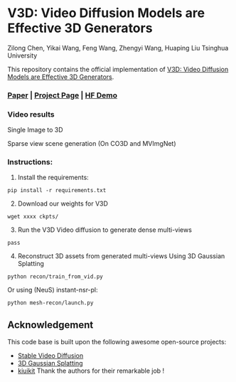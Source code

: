 # V3D: Video Diffusion Models are Effective 3D Generators
Zilong Chen, Yikai Wang, Feng Wang, Zhengyi Wang, Huaping Liu
Tsinghua University

This repository contains the official implementation of [V3D: Video Diffusion Models are Effective 3D Generators](404). 


### [Paper](TBD) | [Project Page](TBD) | [HF Demo](TBD)

### Video results
Single Image to 3D

Sparse view scene generation (On CO3D and MVImgNet)


### Instructions:
1. Install the requirements:
```
pip install -r requirements.txt
```
2. Download our weights for V3D
```
wget xxxx ckpts/
```
3. Run the V3D Video diffusion to generate dense multi-views
```
pass
```
4. Reconstruct 3D assets from generated multi-views
Using 3D Gaussian Splatting
```
python recon/train_from_vid.py
```
Or using (NeuS) instant-nsr-pl:
```
python mesh-recon/launch.py
```

## Acknowledgement
This code base is built upon the following awesome open-source projects:
- [Stable Video Diffusion](https://github.com/ashawkey/stable-dreamfusion)
- [3D Gaussian Splatting](https://repo-sam.inria.fr/fungraph/3d-gaussian-splatting/)
- [kiuikit](https://github.com/openai/shap-e)
Thank the authors for their remarkable job !
